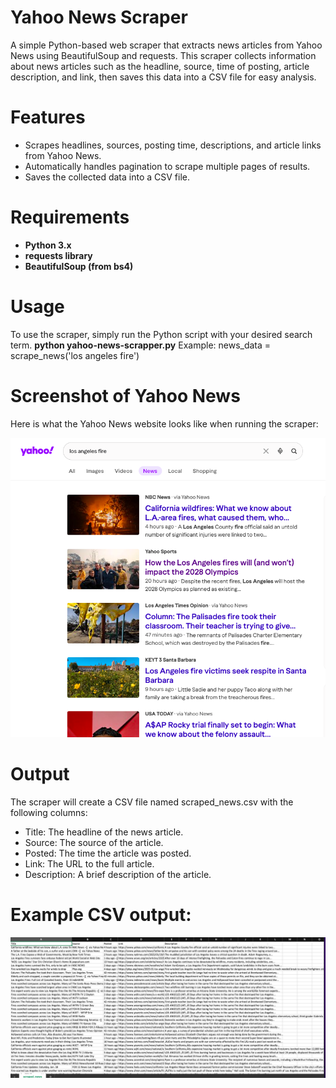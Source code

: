 # Yahoo News Scraper
A simple Python-based web scraper that extracts news articles from Yahoo News using BeautifulSoup and requests. This scraper collects information about news articles such as the headline, source, time of posting, article description, and link, then saves this data into a CSV file for easy analysis.

# Features

* Scrapes headlines, sources, posting time, descriptions, and article links from Yahoo News.
* Automatically handles pagination to scrape multiple pages of results.
* Saves the collected data into a CSV file.

# Requirements

* **Python 3.x**
* **requests library**
* **BeautifulSoup (from bs4)**

# Usage
To use the scraper, simply run the Python script with your desired search term.
**python yahoo-news-scrapper.py**
Example:
news_data = scrape_news('los angeles fire')

# Screenshot of Yahoo News
Here is what the Yahoo News website looks like when running the scraper:

![CSV Screenshot](https://github.com/vanshika-ahuja1/YahooScraping-With-BeautifulSoup/blob/main/YahooHomepage.png?raw=true)

# Output
The scraper will create a CSV file named scraped_news.csv with the following columns:

* Title: The headline of the news article.
* Source: The source of the article.
* Posted: The time the article was posted.
* Link: The URL to the full article.
* Description: A brief description of the article.

# Example CSV output:

![CSV Screenshot](https://github.com/vanshika-ahuja1/YahooScraping-With-BeautifulSoup/blob/main/YahooScraping_Results.png?raw=true)



